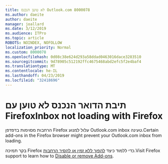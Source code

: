```yaml
---
title: לא טוען הנכנס Outlook.com 8000078
ms.author: daeite
author: daeite
manager: joallard
ms.date: 3/12/2019
ms.audience: ITPro
ms.topic: article
ROBOTS: NOINDEX, NOFOLLOW
localization_priority: Normal
ms.custom: 8000078
ms.openlocfilehash: 0d08c38e624d293a58ddad0463016dace3283510
ms.sourcegitcommit: 9d78905c512192ffc4675468abd2efc5f2e4baf4
ms.translationtype: MT
ms.contentlocale: he-IL
ms.lasthandoff: 04/23/2019
ms.locfileid: "32418696"
---
```

# <a name="inbox-not-loading-with-firefox"></a><span data-ttu-id="af08b-102">תיבת הדואר הנכנס לא טוען עם Firefox</span><span class="sxs-lookup"><span data-stu-id="af08b-102">Inbox not loading with Firefox</span></span>

<span data-ttu-id="af08b-103">הרחבות מסוימות בדפדפן Firefox עלול למנוע Outlook.com inbox טעינה.</span><span class="sxs-lookup"><span data-stu-id="af08b-103">Certain add-ons in the Firefox browser might prevent your Outlook.com inbox from loading.</span></span>
  
<span data-ttu-id="af08b-104">בקר תמיכה Firefox כדי ללמוד כיצד [להפוך ללא זמין או להסיר הרחבות](https://support.mozilla.org/kb/disable-or-remove-add-ons).</span><span class="sxs-lookup"><span data-stu-id="af08b-104">Visit Firefox support to learn how to [Disable or remove Add-ons](https://support.mozilla.org/kb/disable-or-remove-add-ons).</span></span>

